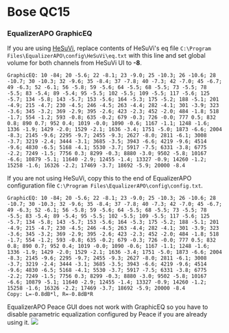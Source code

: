 # Bose QC15
### EqualizerAPO GraphicEQ
If you are using [HeSuVi](https://sourceforge.net/projects/hesuvi/), replace contents of HeSuVi's eq file `C:\Program Files\EqualizerAPO\config\HeSuVi\eq.txt` with this line and set global volume for both channels from HeSuVi UI to **-8**.
```
GraphicEQ: 10 -84; 20 -5.6; 22 -8.1; 23 -9.0; 25 -10.3; 26 -10.6; 28 -10.7; 30 -10.3; 32 -9.6; 35 -8.4; 37 -7.8; 40 -7.3; 42 -7.0; 45 -6.7; 49 -6.3; 52 -6.1; 56 -5.8; 59 -5.6; 64 -5.5; 68 -5.5; 73 -5.5; 78 -5.5; 83 -5.4; 89 -5.4; 95 -5.5; 102 -5.5; 109 -5.5; 117 -5.6; 125 -5.7; 134 -5.8; 143 -5.7; 153 -5.6; 164 -5.3; 175 -5.2; 188 -5.1; 201 -4.9; 215 -4.7; 230 -4.5; 246 -4.5; 263 -4.4; 282 -4.1; 301 -3.9; 323 -3.6; 345 -3.2; 369 -2.9; 395 -2.6; 423 -2.3; 452 -2.0; 484 -1.8; 518 -1.7; 554 -1.2; 593 -0.8; 635 -0.2; 679 -0.3; 726 -0.0; 777 0.5; 832 0.8; 890 0.7; 952 0.4; 1019 -0.0; 1090 -0.6; 1167 -1.1; 1248 -1.6; 1336 -1.9; 1429 -2.0; 1529 -2.1; 1636 -3.4; 1751 -5.0; 1873 -6.6; 2004 -8.3; 2145 -9.6; 2295 -9.7; 2455 -9.3; 2627 -8.0; 2811 -6.1; 3008 -3.7; 3219 -2.4; 3444 -3.1; 3685 -3.5; 3943 -6.6; 4219 -9.6; 4514 -9.6; 4830 -6.5; 5168 -4.1; 5530 -3.7; 5917 -7.5; 6331 -3.8; 6775 -2.2; 7249 -1.5; 7756 0.3; 8299 -0.3; 8880 -3.0; 9502 -5.8; 10167 -6.6; 10879 -5.1; 11640 -2.9; 12455 -1.4; 13327 -0.9; 14260 -1.2; 15258 -1.6; 16326 -2.2; 17469 -3.7; 18692 -5.9; 20000 -8.4
```
If you are not using HeSuVi, copy this to the end of EqualizerAPO configuration file `C:\Program Files\EqualizerAPO\config\config.txt`.
```
GraphicEQ: 10 -84; 20 -5.6; 22 -8.1; 23 -9.0; 25 -10.3; 26 -10.6; 28 -10.7; 30 -10.3; 32 -9.6; 35 -8.4; 37 -7.8; 40 -7.3; 42 -7.0; 45 -6.7; 49 -6.3; 52 -6.1; 56 -5.8; 59 -5.6; 64 -5.5; 68 -5.5; 73 -5.5; 78 -5.5; 83 -5.4; 89 -5.4; 95 -5.5; 102 -5.5; 109 -5.5; 117 -5.6; 125 -5.7; 134 -5.8; 143 -5.7; 153 -5.6; 164 -5.3; 175 -5.2; 188 -5.1; 201 -4.9; 215 -4.7; 230 -4.5; 246 -4.5; 263 -4.4; 282 -4.1; 301 -3.9; 323 -3.6; 345 -3.2; 369 -2.9; 395 -2.6; 423 -2.3; 452 -2.0; 484 -1.8; 518 -1.7; 554 -1.2; 593 -0.8; 635 -0.2; 679 -0.3; 726 -0.0; 777 0.5; 832 0.8; 890 0.7; 952 0.4; 1019 -0.0; 1090 -0.6; 1167 -1.1; 1248 -1.6; 1336 -1.9; 1429 -2.0; 1529 -2.1; 1636 -3.4; 1751 -5.0; 1873 -6.6; 2004 -8.3; 2145 -9.6; 2295 -9.7; 2455 -9.3; 2627 -8.0; 2811 -6.1; 3008 -3.7; 3219 -2.4; 3444 -3.1; 3685 -3.5; 3943 -6.6; 4219 -9.6; 4514 -9.6; 4830 -6.5; 5168 -4.1; 5530 -3.7; 5917 -7.5; 6331 -3.8; 6775 -2.2; 7249 -1.5; 7756 0.3; 8299 -0.3; 8880 -3.0; 9502 -5.8; 10167 -6.6; 10879 -5.1; 11640 -2.9; 12455 -1.4; 13327 -0.9; 14260 -1.2; 15258 -1.6; 16326 -2.2; 17469 -3.7; 18692 -5.9; 20000 -8.4
Copy: L=-0.8dB*l, R=-0.8dB*R
```
EqualizerAPO Peace GUI does not work with GraphicEQ so you have to disable parametric equalization configured by Peace if you are already using it.
![](https://raw.githubusercontent.com/jaakkopasanen/AutoEq/master/results/SBAF-Serious/headphoncecom/onear/Bose%20QC15/Bose%20QC15.png)
